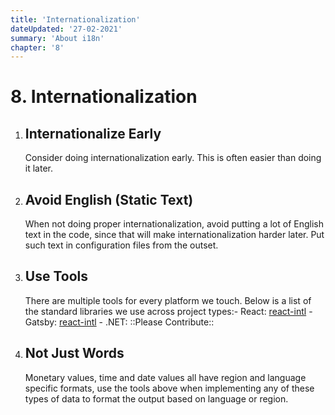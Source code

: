 ```yaml
---
title: 'Internationalization'
dateUpdated: '27-02-2021'
summary: 'About i18n'
chapter: '8'
---
```

# 8. Internationalization
1. ##  Internationalize Early
	Consider doing internationalization early. This is often easier than doing it later.
2. ## Avoid English (Static Text)
	When not doing proper internationalization, avoid putting a lot of English text in the code, since that will make internationalization harder later. Put such text in configuration files from the outset.
3. ## Use Tools
	There are multiple tools for every platform we touch. Below is a list of the standard libraries we use across project types:- React: [react-intl](https://www.npmjs.com/package/react-intl) - Gatsby: [react-intl](https://www.npmjs.com/package/react-intl) - .NET: ::Please Contribute::
4. ## Not Just Words
	Monetary values, time and date values all have region and language specific formats, use the tools above when implementing any of these types of data to format the output based on language or region.